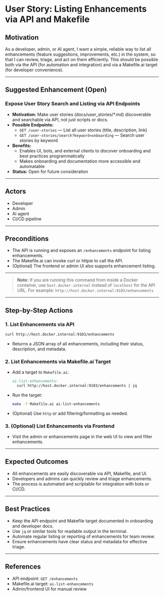 # User Story: Listing Enhancements via API and Makefile

## Motivation
As a developer, admin, or AI agent, I want a simple, reliable way to list all enhancements (feature suggestions, improvements, etc.) in the system, so that I can review, triage, and act on them efficiently. This should be possible both via the API (for automation and integration) and via a Makefile.ai target (for developer convenience).

---

## Suggested Enhancement (Open)

### Expose User Story Search and Listing via API Endpoints
- **Motivation:** Make user stories (docs/user_stories/*.md) discoverable and searchable via API, not just scripts or docs.
- **Possible Endpoints:**
  - `GET /user-stories` — List all user stories (title, description, link)
  - `GET /user-stories/search?keyword=onboarding` — Search user stories by keyword
- **Benefits:**
  - Enables UI, bots, and external clients to discover onboarding and best practices programmatically
  - Makes onboarding and documentation more accessible and automatable
- **Status:** Open for future consideration

---

## Actors
- Developer
- Admin
- AI agent
- CI/CD pipeline

---

## Preconditions
- The API is running and exposes an `/enhancements` endpoint for listing enhancements.
- The Makefile.ai can invoke curl or httpie to call the API.
- (Optional) The frontend or admin UI also supports enhancement listing.

---

> **Note:**
> If you are running this command from inside a Docker container, use `host.docker.internal` instead of `localhost` for the API URL. For example: `http://host.docker.internal:9103/enhancements`

---

## Step-by-Step Actions

### 1. List Enhancements via API
```bash
curl http://host.docker.internal:9103/enhancements
```
- Returns a JSON array of all enhancements, including their status, description, and metadata.

### 2. List Enhancements via Makefile.ai Target
- Add a target to `Makefile.ai`:
  ```makefile
  ai-list-enhancements:
  	curl http://host.docker.internal:9103/enhancements | jq
  ```
- Run the target:
  ```bash
  make -f Makefile.ai ai-list-enhancements
  ```
- (Optional) Use `http` or add filtering/formatting as needed.

### 3. (Optional) List Enhancements via Frontend
- Visit the admin or enhancements page in the web UI to view and filter enhancements.

---

## Expected Outcomes
- All enhancements are easily discoverable via API, Makefile, and UI.
- Developers and admins can quickly review and triage enhancements.
- The process is automated and scriptable for integration with bots or CI/CD.

---

## Best Practices
- Keep the API endpoint and Makefile target documented in onboarding and developer docs.
- Use `jq` or similar tools for readable output in the terminal.
- Automate regular listing or reporting of enhancements for team review.
- Ensure enhancements have clear status and metadata for effective triage.

---

## References
- API endpoint: `GET /enhancements`
- Makefile.ai target: `ai-list-enhancements`
- Admin/frontend UI for manual review 